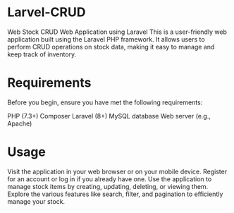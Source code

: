 # Larvel-CRUD

Web Stock CRUD Web Application using Laravel
This is a user-friendly web application built using the Laravel PHP framework. It allows users to perform CRUD operations on stock data, making it easy to manage and keep track of inventory.

# Requirements
Before you begin, ensure you have met the following requirements:

PHP (7.3+)
Composer
Laravel (8+)
MySQL database
Web server (e.g., Apache)

# Usage
Visit the application in your web browser or on your mobile device.
Register for an account or log in if you already have one.
Use the application to manage stock items by creating, updating, deleting, or viewing them.
Explore the various features like search, filter, and pagination to efficiently manage your stock.
